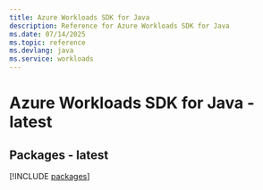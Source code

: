 ```yaml
---
title: Azure Workloads SDK for Java
description: Reference for Azure Workloads SDK for Java
ms.date: 07/14/2025
ms.topic: reference
ms.devlang: java
ms.service: workloads
---
```

# Azure Workloads SDK for Java - latest
## Packages - latest
[!INCLUDE [packages](workloads-index.md)]